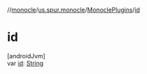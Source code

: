 //[monocle](../../../index.md)/[us.spur.monocle](../index.md)/[MonoclePlugins](index.md)/[id](id.md)

# id

[androidJvm]\
var [id](id.md): [String](https://kotlinlang.org/api/latest/jvm/stdlib/kotlin/-string/index.html)
